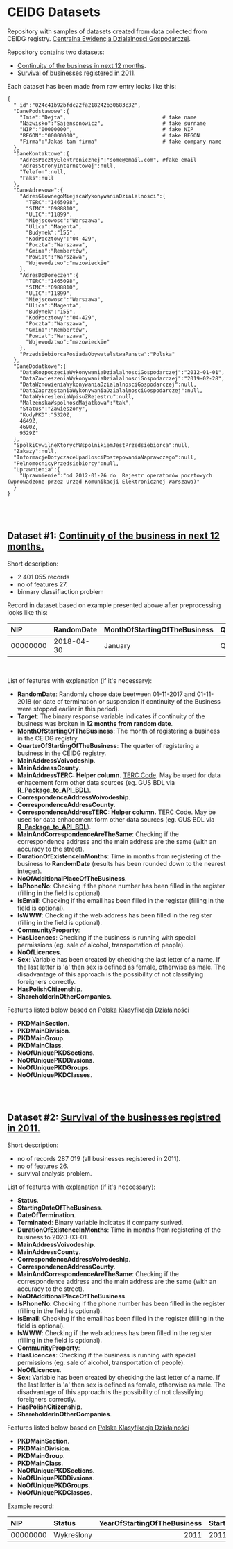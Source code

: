 # CEIDG Datasets

Repository with samples of datasets created from data collected from CEIDG registry. [Centralna Ewidencja Dzialalnosci Gospodarczej](https://prod.ceidg.gov.pl/CEIDG/CEIDG.Public.UI/Search.aspx).

Repository contains two datasets:

* [Continuity of the business in next 12 months](data/100_CEIDG_classification_sample.csv).
* [Survival of businesses registered in 2011](data/100_CEIDG_survival_2011_sample.csv).

Each dataset has been made from raw entry looks like this:

``` 
{
  "_id":"024c41b92bfdc22fa218242b30683c32",
  "DanePodstawowe":{
    "Imie":"Dejta",                               # fake name
    "Nazwisko":"Sajensonowicz",                   # fake surname
    "NIP":"00000000",                             # fake NIP
    "REGON":"00000000",                           # fake REGON
    "Firma":"Jakaś tam firma"                     # fake company name
  },
  "DaneKontaktowe":{
    "AdresPocztyElektronicznej":"some@email.com", #fake email
    "AdresStronyInternetowej":null,
    "Telefon":null,
    "Faks":null
  },
  "DaneAdresowe":{
    "AdresGlownegoMiejscaWykonywaniaDzialalnosci":{
      "TERC":"1465098",
      "SIMC":"0988810",
      "ULIC":"11899",
      "Miejscowosc":"Warszawa",
      "Ulica":"Magenta",
      "Budynek":"155",
      "KodPocztowy":"04-429",
      "Poczta":"Warszawa",
      "Gmina":"Rembertów",
      "Powiat":"Warszawa",
      "Wojewodztwo":"mazowieckie"
    },
    "AdresDoDoreczen":{
      "TERC":"1465098",
      "SIMC":"0988810",
      "ULIC":"11899",
      "Miejscowosc":"Warszawa",
      "Ulica":"Magenta",
      "Budynek":"155",
      "KodPocztowy":"04-429",
      "Poczta":"Warszawa",
      "Gmina":"Rembertów",
      "Powiat":"Warszawa",
      "Wojewodztwo":"mazowieckie"
    },
    "PrzedsiebiorcaPosiadaObywatelstwaPanstw":"Polska"
  },
  "DaneDodatkowe":{
    "DataRozpoczeciaWykonywaniaDzialalnosciGospodarczej":"2012-01-01",
    "DataZawieszeniaWykonywaniaDzialalnosciGospodarczej":"2019-02-28",
    "DataWznowieniaWykonywaniaDzialalnosciGospodarczej":null,
    "DataZaprzestaniaWykonywaniaDzialalnosciGospodarczej":null,
    "DataWykresleniaWpisuZRejestru":null,
    "MalzenskaWspolnoscMajatkowa":"tak",
    "Status":"Zawieszony",
    "KodyPKD":"5320Z,
    4649Z,
    4690Z,
    9529Z"
  },
  "SpolkiCywilneKtorychWspolnikiemJestPrzedsiebiorca":null,
  "Zakazy":null,
  "InformacjeDotyczaceUpadlosciPostepowaniaNaprawczego":null,
  "PelnomocnicyPrzedsiebiorcy":null,
  "Uprawnienia":{
    "Uprawnienie":"od 2012-01-26 do  Rejestr operatorów pocztowych  (wprowadzone przez Urząd Komunikacji Elektronicznej Warszawa)"
  }
}
```
<br>
<br>


## Dataset #1: [Continuity of the business in next 12 months.](data/100_CEIDG_classification_sample.csv)

Short description:

* 2 401 055 records
* no of features 27.
* binnary classifiaction problem

Record in dataset based on example presented abowe after preprocessing looks like this:

|NIP        |RandomDate |MonthOfStartingOfTheBusiness |QuarterOfStartingOfTheBusiness |MainAddressVoivodeship |MainAddressCounty |MainAddressTERC |CorrespondenceAddressVoivodeship |CorrespondenceAddressCounty |CorrespondenceAddressTERC | MainAndCorrespondenceAreTheSame | DurationOfExistenceInMonths| NoOfAdditionalPlaceOfTheBusiness|IsPhoneNo |IsEmail |IsWWW |CommunityProperty |HasLicences | NoOfLicences|Sex |HasPolishCitizenship |ShareholderInOtherCompanies |PKDMainSection |PKDMainDivision |PKDMainGroup |PKDMainClass | NoOfUniquePKDSections| NoOfUniquePKDDivsions| NoOfUniquePKDGroups| NoOfUniquePKDClasses| Target|
|:----------|:----------|:----------------------------|:------------------------------|:----------------------|:-----------------|:-----------------|:--------------------------------|:---------------------------|:-------------------------|:-------------------------------|---------------------------:|--------------------------------:|:---------|:-------|:-----|:-----------------|:-----------|------------:|:---|:--------------------|:---------------------------|:--------------|:---------------|:------------|:------------|---------------------:|---------------------:|-------------------:|--------------------:|------:|
|00000000 |2018-04-30 |January                      |Q1                             |MAZOWIECKIE            |WARSZAWA |1465098 |MAZOWIECKIE                      |WARSZAWA                    |1465098|TRUE                            |                          75|                                0|FALSE     |TRUE    |FALSE |tak               |TRUE        |            1|M   |TRUE                 |FALSE                       |H              |53              |532          |5320         |                     3|                     3|                   4|                    4|      1|

<br>

List of features with explanation (if it's necessary):

- **RandomDate**: Randomly chose date beetween 01-11-2017 and 01-11-2018 (or date of termination or suspension if continuity of the Business were stopped earlier in this period).
- **Target**: The binary response variable indicates if continuity of the business was broken in **12 months from random date**. 
- **MonthOfStartingOfTheBusiness**: The month of registering a business in the CEIDG registry.
- **QuarterOfStartingOfTheBusiness**: The quarter of registering a business in the CEIDG registry.
- **MainAddressVoivodeship**.
- **MainAddressCounty**.
- **MainAddressTERC: Helper column.** [TERC Code](https://pl.wikipedia.org/wiki/TERC). May be used for data enhacement form other data sources (eg. GUS BDL via **[R_Package_to_API_BDL](https://github.com/statisticspoland/R_Package_to_API_BDL)**).
- **CorrespondenceAddressVoivodeship**.
- **CorrespondenceAddressCounty**.
- **CorrespondenceAddressTERC: Helper column.** [TERC Code](https://pl.wikipedia.org/wiki/TERC). May be used for data enhacement form other data sources (eg. GUS BDL via **[R_Package_to_API_BDL](https://github.com/statisticspoland/R_Package_to_API_BDL)**). 
- **MainAndCorrespondenceAreTheSame**: Checking if the correspondence address and the main address are the same (with an accuracy to the street).
- **DurationOfExistenceInMonths**: Time in months from registering of the business to **RandomDate** (results has been rounded down to the nearest integer). 
- **NoOfAdditionalPlaceOfTheBusiness**.
- **IsPhoneNo**: Checking if the phone number has been filled in the register (filling in the field is optional).
- **IsEmail**: Checking if the email has been filled in the register (filling in the field is optional).
- **IsWWW**: Checking if the web address has been filled in the register (filling in the field is optional).
- **CommunityProperty**: 
- **HasLicences**: Checking if the business is running with special permissions (eg. sale of alcohol, transportation of people).
- **NoOfLicences**.
- **Sex**: Variable has been created by checking the last letter of a name. If the last letter is 'a' then sex is defined as female, otherwise as male. The disadvantage of this approach is the possibility of not classifying foreigners correctly.
- **HasPolishCitizenship**.
- **ShareholderInOtherCompanies**.

Features listed below based on [Polska Klasyfikacja Działalności](https://www.biznes.gov.pl/en/classification-pkd-code)

- **PKDMainSection**.
- **PKDMainDivision**.
- **PKDMainGroup**.
- **PKDMainClass**.
- **NoOfUniquePKDSections**.
- **NoOfUniquePKDDivsions**.
- **NoOfUniquePKDGroups**.
- **NoOfUniquePKDClasses**.

<br>
<br>

## Dataset #2: [Survival of the businesses registred in 2011.](data/100_CEIDG_survival_2011_sample.csv)

Short description:

* no of records 287 019 (all businesses registered in 2011).
* no of features 26.
* survival analysis problem.

List of features with explanation (if it's neccessary):

- **Status**.
- **StartingDateOfTheBusiness**.
- **DateOfTermination**.
- **Terminated**: Binary variable indicates if company surived.
- **DurationOfExistenceInMonths**: Time in months from registering of the business to 2020-03-01.
- **MainAddressVoivodeship**.
- **MainAddressCounty**.
- **CorrespondenceAddressVoivodeship**.
- **CorrespondenceAddressCounty**.
- **MainAndCorrespondenceAreTheSame**: Checking if the correspondence address and the main address are the same (with an accuracy to the street). 
- **NoOfAdditionalPlaceOfTheBusiness**.
- **IsPhoneNo**: Checking if the phone number has been filled in the register (filling in the field is optional).
- **IsEmail**: Checking if the email has been filled in the register (filling in the field is optional).
- **IsWWW**: Checking if the web address has been filled in the register (filling in the field is optional).
- **CommunityProperty**: 
- **HasLicences**: Checking if the business is running with special permissions (eg. sale of alcohol, transportation of people).
- **NoOfLicences**.
- **Sex**: Variable has been created by checking the last letter of a name. If the last letter is 'a' then sex is defined as female, otherwise as male. The disadvantage of this approach is the possibility of not classifying foreigners correctly.
- **HasPolishCitizenship**.
- **ShareholderInOtherCompanies**.

Features listed below based on [Polska Klasyfikacja Działalności](https://www.biznes.gov.pl/en/classification-pkd-code)

- **PKDMainSection**.
- **PKDMainDivision**.
- **PKDMainGroup**.
- **PKDMainClass**.
- **NoOfUniquePKDSections**.
- **NoOfUniquePKDDivsions**.
- **NoOfUniquePKDGroups**.
- **NoOfUniquePKDClasses**.

Example record:

|NIP        |Status     | YearOfStartingOfTheBusiness|StartingDateOfTheBusiness |DateOfTermination | Terminated| DurationOfExistenceInMonths|MainAddressVoivodeship |MainAddressCounty |MainAddressTERC |CorrespondenceAddressVoivodeship |CorrespondenceAddressCounty |CorrespondenceAddressTERC |MainAndCorrespondenceAreTheSame | NoOfAdditionalPlaceOfTheBusiness|IsPhoneNo |IsEmail |IsWWW |CommunityProperty |HasLicences | NoOfLicences|Sex |HasPolishCitizenship |ShareholderInOtherCompanies |PKDMainSection |PKDMainDivision |PKDMainGroup |PKDMainClass | NoOfUniquePKDSections| NoOfUniquePKDDivsions| NoOfUniquePKDGroups| NoOfUniquePKDClasses|
|:----------|:----------|---------------------------:|:-------------------------|:-----------------|----------:|---------------------------:|:----------------------|:-----------------|:-----------------|:--------------------------------|:---------------------------|:---------------------------|:-------------------------------|--------------------------------:|:---------|:-------|:-----|:-----------------|:-----------|------------:|:---|:--------------------|:---------------------------|:--------------|:---------------|:------------|:------------|---------------------:|---------------------:|-------------------:|--------------------:|
|00000000 |Wykreślony |                        2011|2011-01-01                |2015-08-06        |          1|                          55|MAZOWIECKIE            |WARSZAWA          |1465098|MAZOWIECKIE                      |WARSZAWA                    |1465098|TRUE                            |                                0|FALSE     |FALSE   |FALSE |-                 |FALSE       |            0|M   |TRUE                 |FALSE                       |F              |43              |432          |4322         |                     1|                     1|                   1|                    1|





